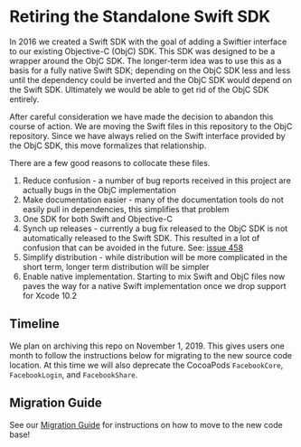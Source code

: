 # Retiring the Standalone Swift SDK

In 2016 we created a Swift SDK with the goal of adding a Swiftier interface to our existing Objective-C (ObjC) SDK. This SDK was designed to be a wrapper around the ObjC SDK. The longer-term idea was to use this as a basis for a fully native Swift SDK; depending on the ObjC SDK less and less until the dependency could be inverted and the ObjC SDK would depend on the Swift SDK. Ultimately we would be able to get rid of the ObjC SDK entirely.

After careful consideration we have made the decision to abandon this course of action. We are moving the Swift files in this repository to the ObjC repository. Since we have always relied on the Swift interface provided by the ObjC SDK, this move formalizes that relationship.

There are a few good reasons to collocate these files.


1. Reduce confusion - a number of bug reports received in this project are actually bugs in the ObjC implementation
2. Make documentation easier - many of the documentation tools do not easily pull in dependencies, this simplifies that problem
3. One SDK for both Swift and Objective-C
4. Synch up releases - currently a bug fix released to the ObjC SDK is not automatically released to the Swift SDK. This resulted in a lot of confusion that can be avoided in the future. See: [issue 458](https://github.com/facebook/facebook-swift-sdk/issues/458)
5. Simplify distribution - while distribution will be more complicated in the short term, longer term distribution will be simpler
6. Enable native implementation. Starting to mix Swift and ObjC files now paves the way for a native Swift implementation once we drop support for Xcode 10.2

## Timeline

We plan on archiving this repo on November 1, 2019. This gives users one month to follow the instructions below for migrating to the new source code location. At this time we will also deprecate the CocoaPods `FacebookCore`, `FacebookLogin`, and `FacebookShare`.

## Migration Guide
See our [Migration Guide](MigrationGuide.md) for instructions on how to move to the new code base!

